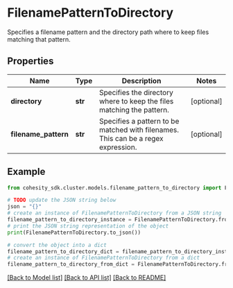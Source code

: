 # FilenamePatternToDirectory

Specifies a filename pattern and the directory path where to keep files matching that pattern.

## Properties

Name | Type | Description | Notes
------------ | ------------- | ------------- | -------------
**directory** | **str** | Specifies the directory where to keep the files matching the pattern. | [optional] 
**filename_pattern** | **str** | Specifies a pattern to be matched with filenames. This can be a regex expression. | [optional] 

## Example

```python
from cohesity_sdk.cluster.models.filename_pattern_to_directory import FilenamePatternToDirectory

# TODO update the JSON string below
json = "{}"
# create an instance of FilenamePatternToDirectory from a JSON string
filename_pattern_to_directory_instance = FilenamePatternToDirectory.from_json(json)
# print the JSON string representation of the object
print(FilenamePatternToDirectory.to_json())

# convert the object into a dict
filename_pattern_to_directory_dict = filename_pattern_to_directory_instance.to_dict()
# create an instance of FilenamePatternToDirectory from a dict
filename_pattern_to_directory_from_dict = FilenamePatternToDirectory.from_dict(filename_pattern_to_directory_dict)
```
[[Back to Model list]](../README.md#documentation-for-models) [[Back to API list]](../README.md#documentation-for-api-endpoints) [[Back to README]](../README.md)


